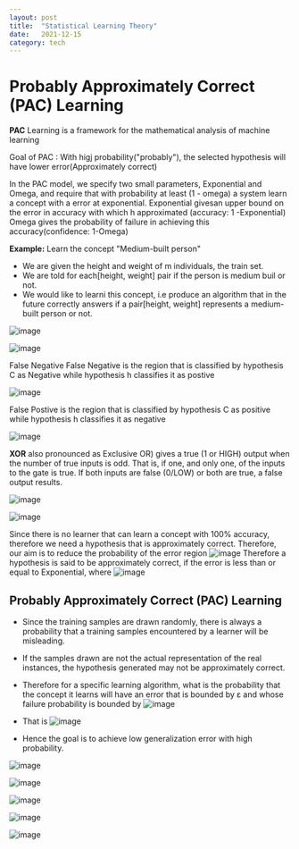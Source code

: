 ```yaml
---
layout: post
title:  "Statistical Learning Theory"
date:   2021-12-15 
category: tech
---
```


# Probably Approximately Correct (PAC) Learning

**PAC** Learning is a framework for the mathematical analysis of machine learning

Goal of PAC : With higj probability("probably"), the selected hypothesis will have lower error(Approximately correct)

In the PAC model, we specify two small parameters, Exponential and Omega, and require that with probability at least (1 - omega) a system learn a concept with a error at exponential.
Exponential givesan upper bound on the error in accuracy with which h approximated (accuracy: 1 -Exponential)
Omega gives the probability of failure in achieving this accuracy(confidence: 1-Omega)


**Example:** Learn the concept "Medium-built person"

- We are given the height and weight of m individuals, the train set.
- We are told for each[height, weight] pair if the person is medium buil or not.
- We would like to learni this concept, i.e produce an algorithm that in the future correctly answers if a pair[height, weight] represents a medium-built person or not.

![image](https://user-images.githubusercontent.com/42868535/146161458-a468808b-e2ee-4b7c-b944-7469f8743db1.png)


![image](https://user-images.githubusercontent.com/42868535/146161540-8605a397-5de3-494f-ba38-91f6608ad870.png)

False Negative False Negative is the region that is classified by hypothesis C as Negative while hypothesis h classifies it as postive

![image](https://user-images.githubusercontent.com/42868535/146161667-de9d1e84-b6fd-458b-8668-b45131e3d49b.png)

False Postive is the region that is classified by hypothesis C as positive while hypothesis h classifies it as negative

![image](https://user-images.githubusercontent.com/42868535/146161791-de7a7b30-d2ac-4ea3-8087-df9e4bc6f4ad.png)

**XOR** also pronounced as Exclusive OR) gives a true (1 or HIGH) output when the number of true inputs is odd. That is, if one, and only one, of the inputs to the gate is true. If both inputs are false (0/LOW) or both are true, a false output results.

![image](https://user-images.githubusercontent.com/42868535/146161959-cc6b8ccc-97e9-47e7-8cca-40fd8b99d3a5.png)

![image](https://user-images.githubusercontent.com/42868535/146162034-156060cf-d2f3-440e-9c07-d196f2dd1f85.png)

Since there is no learner that can learn a concept with 100% accuracy, therefore we need a hypothesis that is approximately correct. Therefore, our aim is to reduce the probability of the error region ![image](https://user-images.githubusercontent.com/42868535/146162124-d5c7330b-0dc5-4548-b0a0-9a32b904766a.png) Therefore a hypothesis is said to be approximately correct, if the error is less than or equal to Exponential, where ![image](https://user-images.githubusercontent.com/42868535/146162304-d9c1cc6b-7990-4d67-a938-58322f9d7f72.png)


## Probably Approximately Correct (PAC) Learning 

- Since the training samples are drawn randomly, there is always a probability that a training samples encountered by a learner will be misleading.
- If the samples drawn are not the actual representation of the real instances, the hypothesis generated may not be approximately correct.
- Therefore for a specific learning algorithm, what is the probability that the concept it learns will have an error that is bounded by ε and whose failure probability is bounded by ![image](https://user-images.githubusercontent.com/42868535/146162746-a085f24e-3a23-4456-aa17-edb61dc3177a.png)

- That is ![image](https://user-images.githubusercontent.com/42868535/146162800-0b567489-8ebe-4b0a-8f30-b5b80e862bb3.png)
- Hence the goal is to achieve low generalization error with high probability.

![image](https://user-images.githubusercontent.com/42868535/146162935-2892b81c-877d-4400-8939-07aabfd3507b.png)

![image](https://user-images.githubusercontent.com/42868535/146163026-b9cc07ff-dffb-4e75-8fd1-8e2c531138f6.png)

![image](https://user-images.githubusercontent.com/42868535/146163124-f6bff384-6f31-4216-86de-29ae4642ccd4.png)

![image](https://user-images.githubusercontent.com/42868535/146163216-b4f1a0a8-559c-491e-b026-45ccbd567f7a.png)

![image](https://user-images.githubusercontent.com/42868535/146163381-1b813f93-c58f-4ec5-a7c9-5ab5a689087b.png)



















